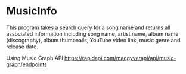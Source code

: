 # MusicInfo

This program takes a search query for a song name and returns all associated information including song name, artist name, album name (discography), album thumbnails, YouTube video link, music genre and release date.

Using Music Graph API
https://rapidapi.com/macgyverapi/api/music-graph/endpoints
